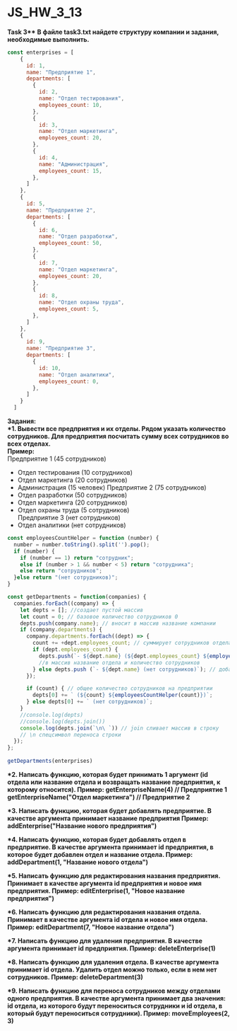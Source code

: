# **JS_HW_3_13** 
__Task 3**__
**В файле task3.txt найдете структуру компании и задания, необходимые выполнить.**  
```js
const enterprises = [
    {
      id: 1,
      name: "Предприятие 1",
      departments: [
        {
          id: 2,
          name: "Отдел тестирования",
          employees_count: 10,
        },
        {
          id: 3,
          name: "Отдел маркетинга",
          employees_count: 20,
        },
        {
          id: 4,
          name: "Администрация",
          employees_count: 15,
        },
      ]
    },
    {
      id: 5,
      name: "Предприятие 2",
      departments: [
        {
          id: 6,
          name: "Отдел разработки",
          employees_count: 50,
        },
        {
          id: 7,
          name: "Отдел маркетинга",
          employees_count: 20,
        },
        {
          id: 8,
          name: "Отдел охраны труда",
          employees_count: 5,
        },
      ]
    },
    {
      id: 9,
      name: "Предприятие 3",
      departments: [
        {
          id: 10,
          name: "Отдел аналитики",
          employees_count: 0,
        },
      ]
    }
  ]
```
**Задания:**  
__*1. Вывести все предприятия и их отделы. Рядом указать количество сотрудников. Для предприятия посчитать сумму всех сотрудников во всех отделах.  
Пример:__  
Предприятие 1 (45 сотрудников)  
- Отдел тестирования (10 сотрудников)  
- Отдел маркетинга (20 сотрудников)  
- Администрация (15 человек)
Предприятие 2 (75 сотрудников)    
- Отдел разработки (50 сотрудников)  
- Отдел маркетинга (20 сотрудников)
- Отдел охраны труда (5 сотрудников)  
Предприятие 3 (нет сотрудников)  
- Отдел аналитики (нет сотрудников)     

```js
const employeesCountHelper = function (number) {
  number = number.toString().split('').pop();
  if (number) {
    if (number == 1) return "сотрудник";
    else if (number > 1 && number < 5) return "сотрудника";
    else return "сотрудников";  
  }else return "(нет сотрудников)";
}

const getDepartments = function(companies) {
  companies.forEach((company) => {
    let depts = []; //создает пустой массив
    let count = 0; // базовое количество сотрудников 0
    depts.push(company.name); // вносит в массив название компании
    if (company.departments) {
      company.departments.forEach((dept) => {
        count += +dept.employees_count; // суммирует сотрудников отдела
        if (dept.employees_count) {
          depts.push(`- ${dept.name} (${dept.employees_count} ${employeesCountHelper(dept.employees_count)})`);    // добавляет
          //в массив название отдела и количество сотрудников  
        } else depts.push (`- ${dept.name} (нет сотрудников)`); // добавляет отдел без сотрудников
      });

      if (count) { // общее количество сотрудников на предприятии
        depts[0] += ` (${count} ${employeesCountHelper(count)})`;
      } else depts[0] += ` (нет сотрудников)`;
    }
    //console.log(depts)
    //console.log(depts.join())
    console.log(depts.join(`\n\ `)) // join сливает массив в строку
    // \n спецсимвол переноса строки
  });
};
 
getDepartments(enterprises)
```
__*2. Написать функцию, которая будет принимать 1 аргумент (id отдела или название отдела и возвращать название предприятия, к которому относится).
Пример:
getEnterpriseName(4) // Предприятие 1
getEnterpriseName("Отдел маркетинга") // Предприятие 2__

__*3. Написать функцию, которая будет добавлять предприятие. В качестве аргумента принимает название предприятия
Пример:
addEnterprise("Название нового предприятия")__

__*4. Написать функцию, которая будет добавлять отдел в предприятие. В качестве аргумента принимает id предприятия, в которое будет добавлен отдел и название отдела.
Пример:
addDepartment(1, "Название нового отдела")__

__*5. Написать функцию для редактирования названия предприятия. Принимает в качестве аргумента id предприятия и новое имя предприятия.
Пример:
editEnterprise(1, "Новое название предприятия")__


__*6. Написать функцию для редактирования названия отдела. Принимает в качестве аргумента id отдела и новое имя отдела.
Пример:
editDepartment(7, "Новое название отдела")__


__*7. Написать функцию для удаления предприятия. В качестве аргумента принимает id предприятия.
Пример:
deleteEnterprise(1)__


__*8. Написать функцию для удаления отдела. В качестве аргумента принимает id отдела. Удалить отдел можно только, если в нем нет сотрудников.
Пример:
deleteDepartment(3)__


__*9. Написать функцию для переноса сотрудников между отделами одного предприятия. В качестве аргумента принимает два значения: id отдела, из которого будут переноситься сотрудники и id отдела, в который будут переноситься сотрудники).
Пример:
moveEmployees(2, 3)__
